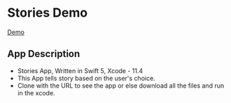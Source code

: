 # Stories Demo

[Demo](https://drive.google.com/file/d/1mIIw9u9a6E2ukQaA3hPXzs6ltyy8JD3G/view?usp=sharing)

## App Description ##
  * Stories App, Written in Swift 5, Xcode - 11.4 
  * This App tells story based on the user's choice.
  * Clone with the URL to see the app or else download all the files and run in the xcode.
